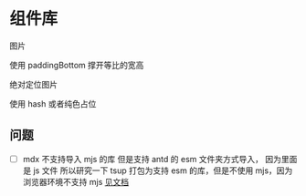 # 组件库

图片

使用 paddingBottom 撑开等比的宽高

绝对定位图片

使用 hash 或者纯色占位

## 问题

- [ ] mdx 不支持导入 mjs 的库
      但是支持 antd 的 esm 文件夹方式导入，
      因为里面是 js 文件
      所以研究一下 tsup 打包为支持 esm 的库，但是不使用 mjs，因为浏览器环境不支持 mjs
      [见文档](https://tsup.egoist.dev/#bundle-formats)
